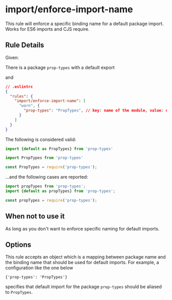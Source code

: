 # import/enforce-import-name

This rule will enforce a specific binding name for a default package import.
Works for ES6 imports and CJS require.


## Rule Details

Given:

There is a package `prop-types` with a default export

and

```json
// .eslintrc
{
  "rules": {
    "import/enforce-import-name": [
      "warn", {
        "prop-types": "PropTypes", // key: name of the module, value: desired binding for default import
      }
    ]
  }
}
```

The following is considered valid:

```js
import {default as PropTypes} from 'prop-types'

import PropTypes from 'prop-types'
```

```js
const PropTypes = require('prop-types');
```

...and the following cases are reported:

```js
import propTypes from 'prop-types';
import {default as propTypes} from 'prop-types';
```

```js
const propTypes = require('prop-types');
```

## When not to use it

As long as you don't want to enforce specific naming for default imports.

## Options

This rule accepts an object which is a mapping
between package name and the binding name that should be used for default imports.
For example, a configuration like the one below

`{'prop-types': 'PropTypes'}`

specifies that default import for the package `prop-types` should be aliased to `PropTypes`.
